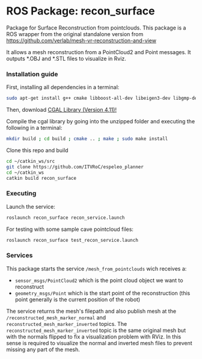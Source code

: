 # ROS Package: recon_surface
Package for Surface Reconstruction from pointclouds. This package is a ROS wrapper from the original standalone version from  https://github.com/verlab/mesh-vr-reconstruction-and-view

It allows a mesh reconstruction from a PointCloud2 and Point messages. It outputs *.OBJ and *.STL files to visualize in Rviz.

### Installation guide

First, installing all dependencies in a terminal:

```bash
sudo apt-get install g++ cmake libboost-all-dev libeigen3-dev libgmp-dev libgmpxx4ldbl libmpfr-dev libpng-dev
```

Then, download [CGAL Library (Version 4.11)!](https://github.com/CGAL/cgal/archive/releases/CGAL-4.11.tar.gz) 

Compile the cgal library by going into the unzipped folder and executing the following in a terminal:

```bash
mkdir build ; cd build ; cmake .. ; make ; sudo make install
```

Clone this repo and build

```bash
cd ~/catkin_ws/src 
git clone https://github.com/ITVRoC/espeleo_planner
cd ~/catkin_ws
catkin build recon_surface
```

### Executing

Launch the service:

```bash
roslaunch recon_surface recon_service.launch
```

For testing with some sample cave pointcloud files:

```bash
roslaunch recon_surface test_recon_service.launch
```

### Services

This package starts the service `/mesh_from_pointclouds` wich receives a:
- `sensor_msgs/PointCloud2` which is the point cloud object we want to reconstruct
- `geometry_msgs/Point` which is the start point of the reconstruction (this point generally is the current position of the robot)

The service returns the mesh's filepath and also publish mesh at the `/reconstructed_mesh_marker_normal` and `reconstructed_mesh_marker_inverted` topics.
The `reconstructed_mesh_marker_inverted` topic is the same original mesh but with the normals flipped to fix a visualization problem with RViz. In this sense is required to visualize the normal and inverted mesh files to prevent missing any part of the mesh.